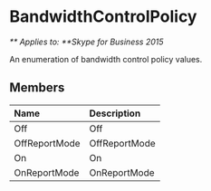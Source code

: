 
# BandwidthControlPolicy


_** Applies to: **Skype for Business 2015_

An enumeration of bandwidth control policy values.
            
## Members



|**Name**|**Description**|
|:-----|:-----|
|Off|Off|
|OffReportMode|OffReportMode|
|On|On|
|OnReportMode|OnReportMode|
